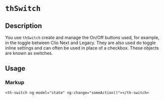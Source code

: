 # `thSwitch`

## Description

You use `thSwitch` create and manage the On/Off buttons used, for example, in the toggle between Clio Next and Legacy. They are also used do toggle inline settings and can often be used in place of a checkbox. These objects are known as switches.

## Usage

### Markup
```
<th-switch ng-model="state" ng-change="someAction()"></th-switch>
```
